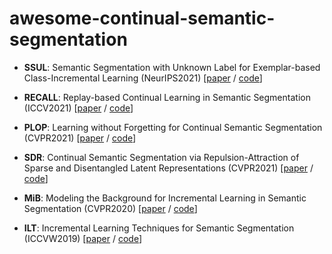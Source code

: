 # awesome-continual-semantic-segmentation

 - **SSUL**: Semantic Segmentation with Unknown Label for Exemplar-based Class-Incremental Learning (NeurIPS2021)  [[paper](https://arxiv.org/abs/2106.11562) / [code](https://github.com/clovaai/SSUL)]
 
 - **RECALL**: Replay-based Continual Learning in Semantic Segmentation (ICCV2021)  [[paper](https://arxiv.org/abs/2108.03673) / [code](https://github.com/LTTM/RECALL)]
  
 - **PLOP**: Learning without Forgetting for Continual Semantic Segmentation (CVPR2021)  [[paper](https://arxiv.org/abs/2011.11390) / [code](https://github.com/arthurdouillard/CVPR2021_PLOP)]
   
 - **SDR**: Continual Semantic Segmentation via Repulsion-Attraction of Sparse and Disentangled Latent Representations (CVPR2021)  [[paper](https://openaccess.thecvf.com/content/CVPR2021/papers/Michieli_Continual_Semantic_Segmentation_via_Repulsion-Attraction_of_Sparse_and_Disentangled_Latent_CVPR_2021_paper.pdf) / [code](https://github.com/LTTM/SDR)]
    
 - **MiB**: Modeling the Background for Incremental Learning in Semantic Segmentation (CVPR2020)  [[paper](https://arxiv.org/abs/2002.00718) / [code](https://github.com/fcdl94/MiB)]
     
 - **ILT**: Incremental Learning Techniques for Semantic Segmentation (ICCVW2019)  [[paper](https://arxiv.org/abs/1907.13372) / [code](https://github.com/LTTM/IL-SemSegm)]
